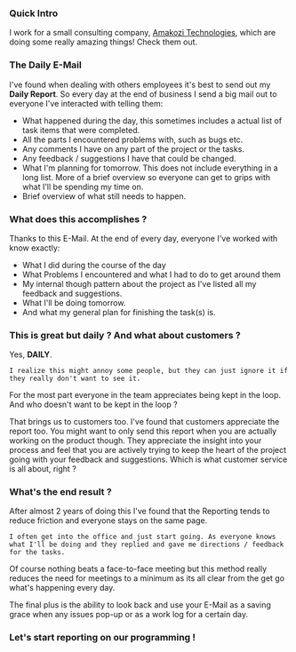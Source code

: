 ### Quick Intro

I work for a small consulting company, <a href="http://www.amakozi.com">Amakozi Technologies</a>, which are doing some really amazing things! Check them out.

### The Daily E-Mail

I've found when dealing with others employees it's best to send out my <strong>Daily Report</strong>. So every day at the end of business I send a big mail out to everyone I've interacted with telling them:

* What happened during the day, this sometimes includes a actual list of task items that were completed.
* All the parts I encountered problems with, such as bugs etc.
* Any comments I have on any part of the project or the tasks.
* Any feedback / suggestions I have that could be changed.
* What I'm planning for tomorrow. This does not include everything in a long list. More of a brief overview so everyone can get to grips with what I'll be spending my time on.
* Brief overview of what still needs to happen.

### What does this accomplishes ?

Thanks to this E-Mail. At the end of every day, everyone I've worked with know exactly:

* What I did during the course of the day
* What Problems I encountered and what I had to do to get around them
* My internal though pattern about the project as I've listed all my feedback and suggestions.
* What I'll be doing tomorrow. 
* And what my general plan for finishing the task(s) is.

### This is great but daily ? And what about customers ?

Yes, <strong>DAILY</strong>. 

	I realize this might annoy some people, but they can just ignore it if they really don't want to see it. 

For the most part everyone in the team appreciates being kept in the loop. And who doesn't want to be kept in the loop ?

That brings us to customers too. I've found that customers appreciate the report too. You might want to only send this report when you are actually working on the product though. They appreciate the insight into your process and feel that you are actively trying to keep the heart of the project going with your feedback and suggestions. Which is what customer service is all about, right ?

### What's the end result ?

After almost 2 years of doing this I've found that the Reporting tends to reduce friction and everyone stays on the same page.

	I often get into the office and just start going. As everyone knows what I'll be doing and they replied and gave me directions / feedback for the tasks.

Of course nothing beats a face-to-face meeting but this method really reduces the need for meetings to a minimum as its all clear from the get go what's happening every day.

The final plus is the ability to look back and use your E-Mail as a saving grace when any issues pop-up or as a work log for a certain day.

### Let's start reporting on our programming !